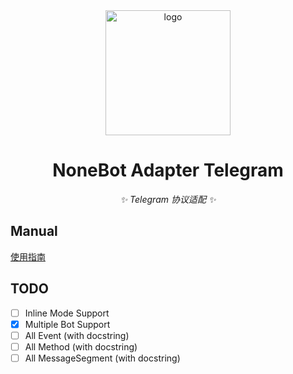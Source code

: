 <div align="center">
	<img width="200" src="docs/logo.png" alt="logo"></br>

# NoneBot Adapter Telegram

_✨ Telegram 协议适配 ✨_

</div>

## Manual

[使用指南](./MANUAL.md)

## TODO

- [ ] Inline Mode Support
- [x] Multiple Bot Support
- [ ] All Event (with docstring)
- [ ] All Method (with docstring)
- [ ] All MessageSegment (with docstring)
